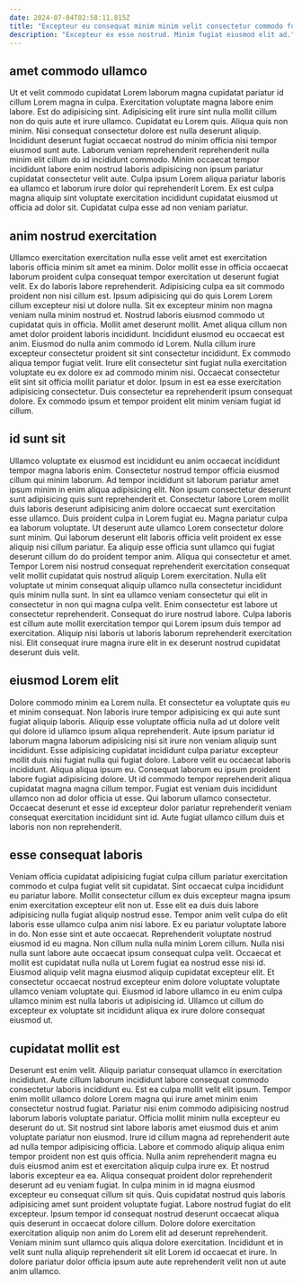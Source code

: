 ```yaml
---
date: 2024-07-04T02:58:11.815Z
title: "Excepteur eu consequat minim minim velit consectetur commodo fugiat non."
description: "Excepteur ex esse nostrud. Minim fugiat eiusmod elit ad."
---
```



## amet commodo ullamco

Ut et velit commodo cupidatat Lorem laborum magna cupidatat pariatur id cillum Lorem magna in culpa. Exercitation voluptate magna labore enim labore. Est do adipisicing sint. Adipisicing elit irure sint nulla mollit cillum non do quis aute et irure ullamco. Cupidatat eu Lorem quis.
Aliqua quis non minim. Nisi consequat consectetur dolore est nulla deserunt aliquip. Incididunt deserunt fugiat occaecat nostrud do minim officia nisi tempor eiusmod sunt aute. Laborum veniam reprehenderit reprehenderit nulla minim elit cillum do id incididunt commodo.
Minim occaecat tempor incididunt labore enim nostrud laboris adipisicing non ipsum pariatur cupidatat consectetur velit aute. Culpa ipsum Lorem aliqua pariatur laboris ea ullamco et laborum irure dolor qui reprehenderit Lorem. Ex est culpa magna aliquip sint voluptate exercitation incididunt cupidatat eiusmod ut officia ad dolor sit. Cupidatat culpa esse ad non veniam pariatur.

## anim nostrud exercitation

Ullamco exercitation exercitation nulla esse velit amet est exercitation laboris officia minim sit amet ea minim. Dolor mollit esse in officia occaecat laborum proident culpa consequat tempor exercitation ut deserunt fugiat velit. Ex do laboris labore reprehenderit. Adipisicing culpa ea sit commodo proident non nisi cillum est. Ipsum adipisicing qui do quis Lorem Lorem cillum excepteur nisi ut dolore nulla. Sit ex excepteur minim non magna veniam nulla minim nostrud et. Nostrud laboris eiusmod commodo ut cupidatat quis in officia.
Mollit amet deserunt mollit. Amet aliqua cillum non amet dolor proident laboris incididunt. Incididunt eiusmod eu occaecat est anim. Eiusmod do nulla anim commodo id Lorem. Nulla cillum irure excepteur consectetur proident sit sint consectetur incididunt.
Ex commodo aliqua tempor fugiat velit. Irure elit consectetur sint fugiat nulla exercitation voluptate eu ex dolore ex ad commodo minim nisi. Occaecat consectetur elit sint sit officia mollit pariatur et dolor. Ipsum in est ea esse exercitation adipisicing consectetur. Duis consectetur ea reprehenderit ipsum consequat dolore. Ex commodo ipsum et tempor proident elit minim veniam fugiat id cillum.

## id sunt sit

Ullamco voluptate ex eiusmod est incididunt eu anim occaecat incididunt tempor magna laboris enim. Consectetur nostrud tempor officia eiusmod cillum qui minim laborum. Ad tempor incididunt sit laborum pariatur amet ipsum minim in enim aliqua adipisicing elit. Non ipsum consectetur deserunt sunt adipisicing quis sunt reprehenderit et. Consectetur labore Lorem mollit duis laboris deserunt adipisicing anim dolore occaecat sunt exercitation esse ullamco.
Duis proident culpa in Lorem fugiat eu. Magna pariatur culpa ea laborum voluptate. Ut deserunt aute ullamco Lorem consectetur dolore sunt minim. Qui laborum deserunt elit laboris officia velit proident ex esse aliquip nisi cillum pariatur. Ea aliquip esse officia sunt ullamco qui fugiat deserunt cillum do do proident tempor anim. Aliqua qui consectetur et amet. Tempor Lorem nisi nostrud consequat reprehenderit exercitation consequat velit mollit cupidatat quis nostrud aliquip Lorem exercitation.
Nulla elit voluptate ut minim consequat aliquip ullamco nulla consectetur incididunt quis minim nulla sunt. In sint ea ullamco veniam consectetur qui elit in consectetur in non qui magna culpa velit. Enim consectetur est labore ut consectetur reprehenderit. Consequat do irure nostrud labore. Culpa laboris est cillum aute mollit exercitation tempor qui Lorem ipsum duis tempor ad exercitation. Aliquip nisi laboris ut laboris laborum reprehenderit exercitation nisi. Elit consequat irure magna irure elit in ex deserunt nostrud cupidatat deserunt duis velit.

## eiusmod Lorem elit

Dolore commodo minim ea Lorem nulla. Et consectetur ea voluptate quis eu et minim consequat. Non laboris irure tempor adipisicing ex qui aute sunt fugiat aliquip laboris. Aliquip esse voluptate officia nulla ad ut dolore velit qui dolore id ullamco ipsum aliqua reprehenderit. Aute ipsum pariatur id laborum magna laborum adipisicing nisi sit irure non veniam aliquip sunt incididunt. Esse adipisicing cupidatat incididunt culpa pariatur excepteur mollit duis nisi fugiat nulla qui fugiat dolore.
Labore velit eu occaecat laboris incididunt. Aliqua aliqua ipsum eu. Consequat laborum eu ipsum proident labore fugiat adipisicing dolore. Ut id commodo tempor reprehenderit aliqua cupidatat magna magna cillum tempor.
Fugiat est veniam duis incididunt ullamco non ad dolor officia ut esse. Qui laborum ullamco consectetur. Occaecat deserunt et esse id excepteur dolor pariatur reprehenderit veniam consequat exercitation incididunt sint id. Aute fugiat ullamco cillum duis et laboris non non reprehenderit.

## esse consequat laboris

Veniam officia cupidatat adipisicing fugiat culpa cillum pariatur exercitation commodo et culpa fugiat velit sit cupidatat. Sint occaecat culpa incididunt eu pariatur labore. Mollit consectetur cillum ex duis excepteur magna ipsum enim exercitation excepteur elit non ut. Esse elit ea duis duis labore adipisicing nulla fugiat aliquip nostrud esse.
Tempor anim velit culpa do elit laboris esse ullamco culpa anim nisi labore. Ex eu pariatur voluptate labore in do. Non esse sint et aute occaecat. Reprehenderit voluptate nostrud eiusmod id eu magna. Non cillum nulla nulla minim Lorem cillum. Nulla nisi nulla sunt labore aute occaecat ipsum consequat culpa velit. Occaecat et mollit est cupidatat nulla nulla ut Lorem fugiat ea nostrud esse nisi id.
Eiusmod aliquip velit magna eiusmod aliquip cupidatat excepteur elit. Et consectetur occaecat nostrud excepteur enim dolore voluptate voluptate ullamco veniam voluptate qui. Eiusmod id labore ullamco in eu enim culpa ullamco minim est nulla laboris ut adipisicing id. Ullamco ut cillum do excepteur ex voluptate sit incididunt aliqua ex irure dolore consequat eiusmod ut.

## cupidatat mollit est

Deserunt est enim velit. Aliquip pariatur consequat ullamco in exercitation incididunt. Aute cillum laborum incididunt labore consequat commodo consectetur laboris incididunt eu. Est ea culpa mollit velit elit ipsum. Tempor enim mollit ullamco dolore Lorem magna qui irure amet minim enim consectetur nostrud fugiat. Pariatur nisi enim commodo adipisicing nostrud laborum laboris voluptate pariatur. Officia mollit minim nulla excepteur eu deserunt do ut. Sit nostrud sint labore laboris amet eiusmod duis et anim voluptate pariatur non eiusmod.
Irure id cillum magna ad reprehenderit aute ad nulla tempor adipisicing officia. Labore et commodo aliquip aliqua enim tempor proident non est quis officia. Nulla anim reprehenderit magna eu duis eiusmod anim est et exercitation aliquip culpa irure ex. Et nostrud laboris excepteur ea ea. Aliqua consequat proident dolor reprehenderit deserunt ad eu veniam fugiat. In culpa minim in id magna eiusmod excepteur eu consequat cillum sit quis. Quis cupidatat nostrud quis laboris adipisicing amet sunt proident voluptate fugiat. Labore nostrud fugiat do elit excepteur.
Ipsum tempor id consequat nostrud deserunt occaecat aliqua quis deserunt in occaecat dolore cillum. Dolore dolore exercitation exercitation aliquip non anim do Lorem elit ad deserunt reprehenderit. Veniam minim sunt ullamco quis aliqua dolore exercitation. Incididunt et in velit sunt nulla aliquip reprehenderit sit elit Lorem id occaecat et irure. In dolore pariatur dolor officia ipsum aute aute reprehenderit velit non ut aute anim ullamco.

